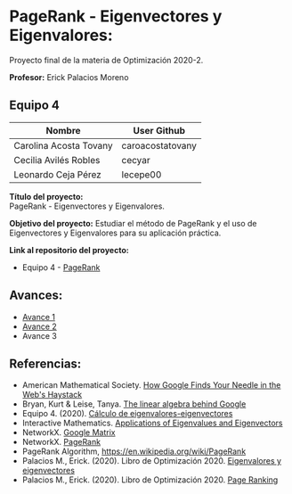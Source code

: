 # PageRank - Eigenvectores y Eigenvalores:
Proyecto final de la materia de Optimización 2020-2.

**Profesor:** Erick Palacios Moreno


## Equipo 4

| Nombre                 | User Github      |
|------------------------|------------------|
| Carolina Acosta Tovany | caroacostatovany |
| Cecilia Avilés Robles  | cecyar           |
| Leonardo Ceja Pérez    | lecepe00         |


**Título del proyecto:**  
PageRank - Eigenvectores y Eigenvalores.


**Objetivo del proyecto:** 
Estudiar el método de PageRank y el uso de Eigenvectores y Eigenvalores para su aplicación práctica.

**Link al repositorio del proyecto:**
* Equipo 4 - [PageRank](https://github.com/lecepe00/PageRank-eigenvectores-eigenvalores.git)


## Avances:

* [Avance 1](https://github.com/lecepe00/PageRank-eigenvectores-eigenvalores/blob/main/Avances/Avance1.md)
* [Avance 2](https://github.com/lecepe00/PageRank-eigenvectores-eigenvalores/blob/main/Avances/Avance2.md)
* Avance 3


## Referencias:

* American Mathematical Society.  [How Google Finds Your Needle in the Web's Haystack](http://www.ams.org/publicoutreach/feature-column/fcarc-pagerank)
* Bryan, Kurt & Leise, Tanya.  [The linear algebra behind Google](https://www.rose-hulman.edu/~bryan/googleFinalVersionFixed.pdf)
* Equipo 4. (2020).  [Cálculo de eigenvalores-eigenvectores](https://github.com/optimizacion-2020-2-gh-classroom/practica-1-segunda-parte-graph-caroacostatovany)
* Interactive Mathematics.  [Applications of Eigenvalues and Eigenvectors](https://www.intmath.com/matrices-determinants/8-applications-eigenvalues-eigenvectors.php)
* NetworkX.  [Google Matrix](https://networkx.org/documentation/stable//reference/algorithms/generated/networkx.algorithms.link_analysis.pagerank_alg.google_matrix.html#networkx.algorithms.link_analysis.pagerank_alg.google_matrix)
* NetworkX.  [PageRank](https://networkx.org/documentation/stable//reference/algorithms/generated/networkx.algorithms.link_analysis.pagerank_alg.pagerank.html)
* PageRank Algorithm, https://en.wikipedia.org/wiki/PageRank
* Palacios M., Erick. (2020).  Libro de Optimización 2020.  [Eigenvalores y eigenvectores](https://itam-ds.github.io/analisis-numerico-computo-cientifico/II.computo_matricial/2.2/Eigenvalores_y_eigenvectores.html)
* Palacios M., Erick. (2020).  Libro de Optimización 2020.  [Page Ranking](https://itam-ds.github.io/analisis-numerico-computo-cientifico/II.computo_matricial/2.3/Algoritmos_y_aplicaciones_de_eigenvalores_eigenvectores_de_una_matriz.html#aplicaciones-y-usos-page-ranking-en-un-buscador-de-paginas-web)
